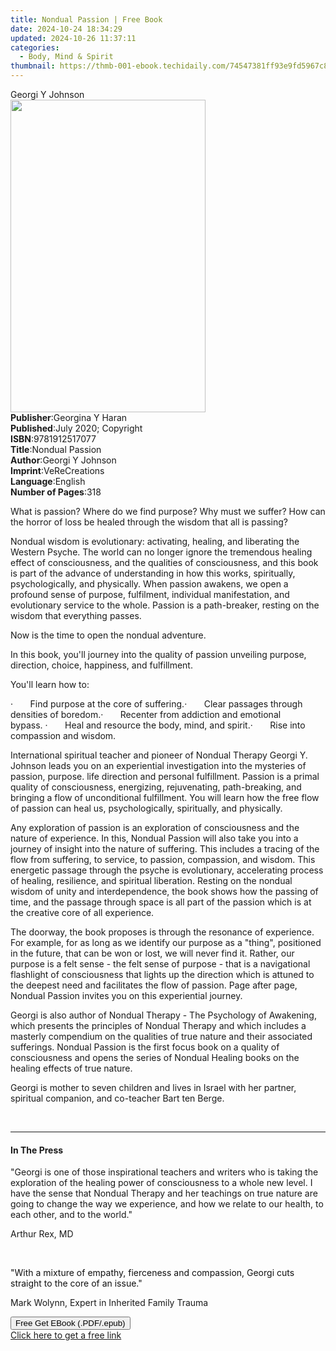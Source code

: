 ```yaml
---
title: Nondual Passion | Free Book
date: 2024-10-24 18:34:29
updated: 2024-10-26 11:37:11
categories:
  - Body, Mind & Spirit
thumbnail: https://thmb-001-ebook.techidaily.com/74547381ff93e9fd5967c801494698c7bcfaaa1956288a46373f638b7a28cce9.jpg
---
```

<main id="book-container">
  <div class="flex flex-col">
    <div class="book-brief flex-1 py-6 px-4 sm:p-6 md:py-10 md:px-8">
      <!-- brief-->
      <div class="book-brief-main">Georgi Y Johnson</div>
    </div>
    <div
      class="book-meta-info flex-1 grid gap-4 col-start-1 col-end-3 row-start-1 sm:mb-6 sm:grid-cols-4 lg:gap-6 lg:col-start-2 lg:row-end-6 lg:row-span-6 lg:mb-0"
    >
      <div
        class="book-meta-info-left place-content-center mt-4 p-4 text-sm leading-6 col-start-2 col-span-2 dark:text-slate-400"
      >
        <img
          class="w-full h-500 object-cover rounded-lg sm:h-255 sm:col-span-2 lg:col-span-full"
          src="https://img-001-ebook.techidaily.com/0a5d64075d5134d6af03819c62ffdf7c3c0a8b44e56f810e732dc713001ee511.jpg"
          alt=""
          width="312"
          height="500"
        />
      </div>
      <div
        class="book-meta-info-right mt-2 col-start-1 row-start-2 col-span-3 self-center"
      >
        <!-- meta data  -->
        <div class="flex flex-col px-4 md:px-8">
          <div class="flex-1">
            <strong>Publisher</strong>:<span class="px-2"
              >Georgina Y Haran</span
            >
          </div>
          <div class="flex-1">
            <strong>Published</strong>:<span class="px-2"
              >July 2020; Copyright</span
            >
          </div>
          <div class="flex-1">
            <strong>ISBN</strong>:<span class="px-2">9781912517077</span>
          </div>
          <div class="flex-1">
            <strong>Title</strong>:<span class="px-2">Nondual Passion</span>
          </div>
          <div class="flex-1">
            <strong>Author</strong>:<span class="px-2">Georgi Y Johnson</span>
          </div>
          <div class="flex-1">
            <strong>Imprint</strong>:<span class="px-2">VeReCreations</span>
          </div>
          <div class="flex-1">
            <strong>Language</strong>:<span class="px-2">English</span>
          </div>
          <div class="flex-1">
            <strong>Number of Pages</strong>:<span class="px-2">318</span>
          </div>
        </div>
      </div>
    </div>
    <div class="book-description flex-1 py-6 px-4 sm:p-6 md:py-10 md:px-8">
      <div class="book-description-main">
        <div accordion-content="" id="description">
          <p>
            What is passion? Where do we find purpose? Why must we suffer? How
            can the horror of loss be healed through the wisdom that all is
            passing?
          </p>
          <p>
            Nondual wisdom is evolutionary: activating, healing, and liberating
            the Western Psyche. The world can no longer ignore the tremendous
            healing effect of consciousness, and the qualities of consciousness,
            and this book is part of the advance of understanding in how this
            works, spiritually, psychologically, and physically. When passion
            awakens, we open a profound sense of purpose, fulfilment, individual
            manifestation, and evolutionary service to the whole. Passion is a
            path-breaker, resting on the wisdom that everything passes.
          </p>
          <p>Now is the time to open the nondual adventure.</p>
          <p>
            In this book, you'll journey into the quality of passion unveiling
            purpose, direction, choice, happiness, and fulfillment.
          </p>
          <p>You'll learn how to:</p>
          ·&nbsp;&nbsp;&nbsp;&nbsp;&nbsp;&nbsp;&nbsp;Find purpose at the core of
          suffering.·&nbsp;&nbsp;&nbsp;&nbsp;&nbsp;&nbsp;&nbsp;Clear passages
          through densities of
          boredom.·&nbsp;&nbsp;&nbsp;&nbsp;&nbsp;&nbsp;&nbsp;Recenter from
          addiction and emotional
          bypass.&nbsp;·&nbsp;&nbsp;&nbsp;&nbsp;&nbsp;&nbsp;&nbsp;Heal and
          resource the body, mind, and
          spirit.·&nbsp;&nbsp;&nbsp;&nbsp;&nbsp;&nbsp;&nbsp;Rise into compassion
          and wisdom.
          <p>
            International spiritual teacher and pioneer of Nondual Therapy
            Georgi Y. Johnson leads you on an experiential investigation into
            the mysteries of passion, purpose. life direction and personal
            fulfillment. Passion is a primal quality of consciousness,
            energizing, rejuvenating, path-breaking, and bringing a flow of
            unconditional fulfillment. You will learn how the free flow of
            passion can heal us, psychologically, spiritually, and physically.
          </p>
          <p>
            Any exploration of passion is an exploration of consciousness and
            the nature of experience. In this, Nondual Passion will also take
            you into a journey of insight into the nature of suffering. This
            includes a tracing of the flow from suffering, to service, to
            passion, compassion, and wisdom. This energetic passage through the
            psyche is evolutionary, accelerating process of healing, resilience,
            and spiritual liberation. Resting on the nondual wisdom of unity and
            interdependence, the book shows how the passing of time, and the
            passage through space is all part of the passion which is at the
            creative core of all experience.
          </p>
          <p>
            The doorway, the book proposes is through the resonance of
            experience. For example, for as long as we identify our purpose as a
            "thing", positioned in the future, that can be won or lost, we will
            never find it. Rather, our purpose is a felt sense - the felt sense
            of purpose - that is a navigational flashlight of consciousness that
            lights up the direction which is attuned to the deepest need and
            facilitates the flow of passion. Page after page, Nondual Passion
            invites you on this experiential journey.
          </p>
          <p>
            Georgi is also author of Nondual Therapy - The Psychology of
            Awakening, which presents the principles of Nondual Therapy and
            which includes a masterly compendium on the qualities of true nature
            and their associated sufferings. Nondual Passion is the first focus
            book on a quality of consciousness and opens the series of Nondual
            Healing books on the healing effects of true nature.
          </p>
          <p>
            Georgi is mother to seven children and lives in Israel with her
            partner, spiritual companion, and co-teacher Bart ten Berge.
          </p>
          <p><br /></p>
        </div>
        <div class="accordion-fader"></div>
      </div>
    </div>
    <div class="book-excerpts flex-1 py-6 px-4 sm:p-6 md:py-10 md:px-8">
      <!-- excerpts-->
      <div class="book-excerpts-main">
        <hr />
        <h4 class="placeholder placeholder-heading">
          <span>In The Press</span>
        </h4>
        <p></p>
        <p>
          "Georgi is one of those inspirational teachers and writers who is
          taking the exploration of the healing power of consciousness to a
          whole new level. I have the sense that Nondual Therapy and her
          teachings on true nature are going to change the way we experience,
          and how we relate to our health, to each other, and to the world."
        </p>
        <p>Arthur Rex, MD</p>
        <p><br /></p>
        <p>
          <span style="color: rgb(17, 17, 17)"
            >"With a mixture of empathy, fierceness and compassion, Georgi cuts
            straight to the core of an issue."</span
          >
        </p>
        <p>Mark Wolynn, Expert in Inherited Family Trauma</p>
        <p></p>
        <p></p>
      </div>
    </div>
    <div
      class="book-about-author flex-1 py-6 px-4 sm:p-6 md:py-10 md:px-8"
    ></div>
    <div class="book-free-get flex-1 py-6 px-4 sm:p-6 md:py-10 md:px-8">
      <button
        id="btn-free-get"
        class="bg-blue-500 hover:bg-blue-700 text-white font-bold py-2 px-4 rounded"
      >
        Free Get EBook (.PDF/.epub)
      </button>
      <div id="countdown-display" class="px-2 text-lg mt-2"></div>
      <a
        id="free-link"
        class="hidden bg-blue-500 hover:bg-blue-700 text-white font-bold py-2 px-4 rounded"
        href="https://www.ebooks.com/en-us/book/210087229/nondual-passion/georgi-y-johnson/"
        target="_blank"
        >Click here to get a free link</a
      >
    </div>
    <script>
      let countdownTime = 0;
      let countdownInterval = null;
      document
        .getElementById('btn-free-get')
        .addEventListener('click', startCountdown);
      function startCountdown() {
        countdownTime = new Date().getTime() + 60000 * 3;
        countdownInterval = setInterval(updateCountdown, 1000);
        document.getElementById('btn-free-get').disabled = true;
        document
          .getElementById('btn-free-get')
          .classList.add('bg-gray-500', 'cursor-not-allowed');
      }
      function updateCountdown() {
        let currentTime = new Date().getTime();
        let timeLeft = countdownTime - currentTime;
        let secondsLeft = Math.floor(timeLeft / 1000);
        document.getElementById('countdown-display').innerHTML =
          `Remaining time: ${secondsLeft} seconds.`;
        if (secondsLeft <= 0) {
          clearInterval(countdownInterval);
          document.getElementById('btn-free-get').classList.add('hidden');
          document.getElementById('free-link').classList.remove('hidden');
          document.getElementById('countdown-display').innerHTML = '';
        }
      }
    </script>
  </div>
</main>
